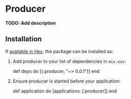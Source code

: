 # Producer

**TODO: Add description**

## Installation

If [available in Hex](https://hex.pm/docs/publish), the package can be installed as:

  1. Add producer to your list of dependencies in `mix.exs`:

        def deps do
          [{:producer, "~> 0.0.1"}]
        end

  2. Ensure producer is started before your application:

        def application do
          [applications: [:producer]]
        end
